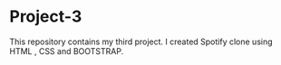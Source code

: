 # Project-3
This repository contains my third project.
I created Spotify clone using HTML , CSS and BOOTSTRAP.

